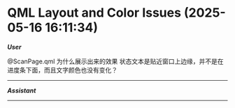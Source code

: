 <!-- Generated by SpecStory -->

# QML Layout and Color Issues (2025-05-16 16:11:34)

_**User**_

@ScanPage.qml  为什么展示出来的效果 状态文本是贴近窗口上边缘，并不是在 进度条下面，而且文字颜色也没有变化？

---

_**Assistant**_



---

